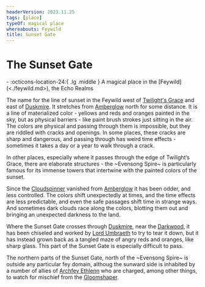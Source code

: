 ```yaml
---
headerVersion: 2023.11.25
tags: [place]
typeOf: magical place
whereabouts: Feywild
title: Sunset Gate
---
```

# The Sunset Gate
<div class="grid cards ext-narrow-margin ext-one-column" markdown>
-    :octicons-location-24:{ .lg .middle } A magical place in the [Feywild](<./feywild.md>), the Echo Realms  
</div>


The name for the line of sunset in the Feywild west of [Twilight's Grace](<./twilight-s-grace.md>) and east of [Duskmire](<./duskmire.md>). It stretches from [Amberglow](<./amberglow.md>) north for some distance. It is a line of materialized color - yellows and reds and oranges painted in the sky, but as physical barriers - like paint brush strokes just sitting in the air. The colors are physical and passing through them is impossible, but they are riddled with cracks and openings. In some places, these cracks are sharp and dangerous, and passing through has weird time effects - sometimes it takes a day or a year to walk through a crack. 

In other places, especially where it passes through the edge of Twilight’s Grace, there are elaborate structures - the ~Evensong Spire~ is particularly famous for its immense towers that intertwine with the painted colors of the sunset.

Since the [Cloudspinner](<../../../../people/extraplanar-powers/cloudspinner.md>) vanished from [Amberglow](<./amberglow.md>) it has been odder, and less controlled. The colors shift unexpectedly at times, and the time effects are less predictable, and even the safe passages shift time in strange ways. And sometimes dark clouds race along the colors, blotting them out and bringing an unexpected darkness to the land.

Where the Sunset Gate crosses through [Duskmire](<./duskmire.md>), near the [Darkwood](<../../../../gazetteer/greater-sembara/addermarch/darkwood.md>), it has been chiseled and worked by [Lord Umbraeth](<../../../../people/extraplanar-powers/lord-umbraeth.md>) to try to tear it down, but it has instead grown back as a tangled maze of angry reds and oranges, like sharp glass. This part of the Sunset Gate is especially difficult to pass.

The northern parts of the Sunset Gate, north of the ~Evensong Spire~ is outside any particular fey domain, althoug the sunward side is inhabited by a number of allies of [Archfey Ethlenn](<../../../../people/extraplanar-powers/archfey-ethlenn.md>) who are charged, among other things, to watch for mischief from the [Gloomshaper](<../../../../people/extraplanar-powers/lord-umbraeth.md>).